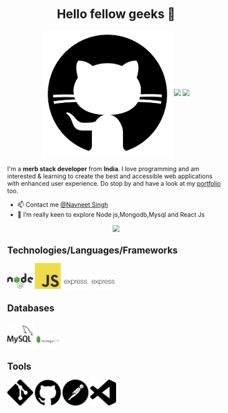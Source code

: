 <!--
**DeepaPrasanna/DeepaPrasanna** is a ✨ _special_ ✨ repository because its `README.md` (this file) appears on your GitHub profile.

Here are some ideas to get you started:

- 🔭 I’m currently working on ...
- 🌱 I’m currently learning ...
- 👯 I’m looking to collaborate on ...
- 🤔 I’m looking for help with ...
- 💬 Ask me about ...
- 📫 How to reach me: ...
- 😄 Pronouns: ...
- ⚡ Fun fact: ...
-->
<h1 align="center">Hello fellow geeks 👋</h1>

<p align="center">
  <img src = "https://github.com/navsingh3211/navsingh3211/blob/main/images/me11.svg" width = "300" height = "300" align = "center">
  <a href="mailto:navsingh3211@gmail.com"><img src = "https://img.shields.io/badge/gmail-%23D14836.svg?&style=for-the-badge&logo=gmail&logoColor=white"></a>   
  <a href="https://www.linkedin.com/in/navneet-singh-a9b5bb1a4/"><img src="https://img.shields.io/badge/linkedin-%230077B5.svg?&style=for-the-badge&logo=linkedin&logoColor=white"/></a>
</p>

I'm a  __merb stack developer__ from __India__. I love programming and am interested & learning to create the best and accessible web applications with enhanced user experience. Do stop by and have a look at my [portfolio](https://portfolio-wine-beta-76.vercel.app/) too. 

* 📫 Contact me [@Navneet Singh](https://www.linkedin.com/in/navneet-singh-a9b5bb1a4/)
* 🔭 I’m really keen to explore Node js,Mongodb,Mysql and React Js
<p align ="center">
<a href="https://github.com/anuraghazra/github-readme-stats">
  <img align="center" src="https://github-readme-stats.vercel.app/api?username=navsingh3211&count_private=true&show_icons=true&theme=shades-of-purple" />
</a>
  </p>
<!--<a href="https://github.com/anuraghazra/convoychat">
  <img align="center" src="https://github-readme-stats.vercel.app/api/pin/?username=anuraghazra&repo=convoychat" />
</a>-->

## Technologies/Languages/Frameworks
<img src="https://github.com/navsingh3211/navsingh3211/blob/main/images/node.svg" width=60>   <img src="https://github.com/navsingh3211/navsingh3211/blob/main/images/js.svg" width=60>   <img src="https://github.com/navsingh3211/navsingh3211/blob/main/images/express.svg" width=60> <img src="https://github.com/navsingh3211/navsingh3211/blob/main/images/express.svg" width=60>


## Databases
 <img src="https://github.com/navsingh3211/navsingh3211/blob/main/images/mysql.svg" width=60>  <img src="https://github.com/navsingh3211/navsingh3211/blob/main/images/mongo.svg" width=60>  


## Tools
 <img src="https://github.com/navsingh3211/navsingh3211/blob/main/images/git.svg" width=60>  <img src="https://github.com/navsingh3211/navsingh3211/blob/main/images/github.svg" width=60>  <img src="https://github.com/navsingh3211/navsingh3211/blob/main/images/postman.svg" width=60>  <img src="https://github.com/navsingh3211/navsingh3211/blob/main/images/visualstudiocode.svg" width=60> 





<br/>
<br/>